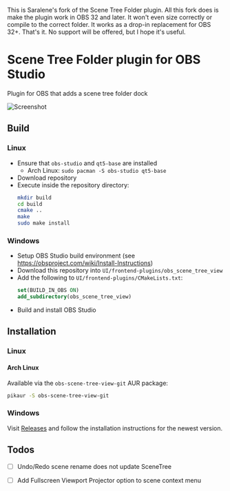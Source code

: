 This is Saralene's fork of the Scene Tree Folder plugin.
All this fork does is make the plugin work in OBS 32 and later.
It won't even size correctly or compile to the correct folder.
It works as a drop-in replacement for OBS 32+. That's it.
No support will be offered, but I hope it's useful.

# Scene Tree Folder plugin for OBS Studio

Plugin for OBS that adds a scene tree folder dock

![Screenshot](images/obs_scene_tree_view_example.png)

## Build

### Linux

- Ensure that `obs-studio` and `qt5-base` are installed
  - Arch Linux: `sudo pacman -S obs-studio qt5-base`
- Download repository
- Execute inside the repository directory: 
  ```bash
  mkdir build
  cd build
  cmake ..
  make
  sudo make install
  ```

### Windows

- Setup OBS Studio build environment (see https://obsproject.com/wiki/Install-Instructions)
- Download this repository into `UI/frontend-plugins/obs_scene_tree_view`
- Add the following to `UI/frontend-plugins/CMakeLists.txt`:
  ```cmake
  set(BUILD_IN_OBS ON)
  add_subdirectory(obs_scene_tree_view)
  ```
- Build and install OBS Studio


## Installation

### Linux

#### Arch Linux

Available via the `obs-scene-tree-view-git` AUR package:

```bash
pikaur -S obs-scene-tree-view-git
```

### Windows

Visit [Releases](https://github.com/DigitOtter/obs_scene_tree_view/releases) and follow the installation instructions for the newest version.

## Todos

- [ ] Undo/Redo scene rename does not update SceneTree
- [ ] Add Fullscreen Viewport Projector option to scene context menu

